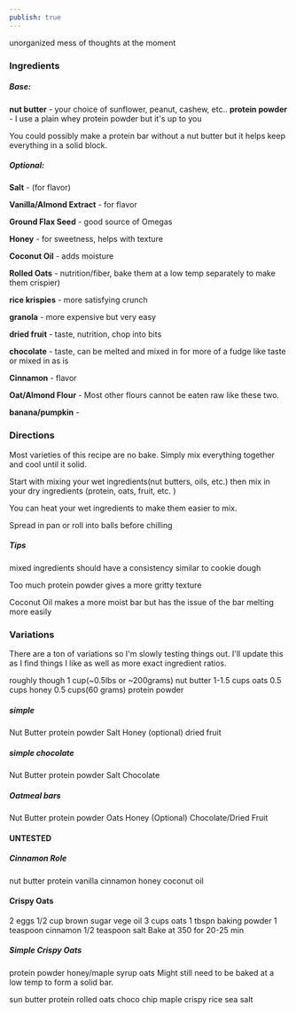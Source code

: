 ```yaml
---
publish: true
---
```


unorganized mess of thoughts at the moment



### Ingredients

##### Base:
**nut butter** - your choice of sunflower, peanut, cashew, etc..
**protein powder** - I use a plain whey protein powder but it's up to you

You could possibly make a protein bar without a nut butter but it helps keep everything in a solid block.
##### Optional:

**Salt** - (for flavor)

**Vanilla/Almond Extract** - for flavor

**Ground Flax Seed** - good source of Omegas

**Honey** -  for sweetness, helps with texture 

**Coconut Oil** - adds moisture

**Rolled Oats**  - nutrition/fiber, bake them at a low temp separately to make them crispier)

**rice krispies** - more satisfying crunch 

**granola** - more expensive but very easy

**dried fruit** - taste, nutrition, chop into bits

**chocolate** - taste, can be melted and mixed in for more of a fudge like taste or mixed in as is

**Cinnamon** - flavor

**Oat/Almond Flour** - Most other flours cannot be eaten raw like these two.

**banana/pumpkin** -


### Directions
Most varieties of this recipe are no bake.
Simply mix everything together and cool until it solid.

Start with mixing your wet ingredients(nut butters, oils, etc.) then mix in your dry ingredients (protein, oats, fruit, etc. )

You can heat your wet ingredients to make them easier to mix.

Spread in pan or roll into balls before chilling

##### Tips
mixed ingredients should have a consistency similar to cookie dough

Too much protein powder gives a more gritty texture

Coconut Oil makes a more moist bar but has the issue of the bar melting more easily

### Variations
There are a ton of variations so I'm slowly testing things out. I'll update this as I find things I like as well as more exact ingredient ratios.

roughly though
1 cup(~0.5lbs or ~200grams) nut butter 
1-1.5 cups oats
0.5 cups honey
0.5 cups(60 grams) protein powder

##### simple
Nut Butter 
protein powder
Salt
Honey
(optional) dried fruit
#####  simple chocolate
Nut Butter 
protein powder
Salt
Chocolate
##### Oatmeal bars
Nut Butter 
protein powder 
Oats
Honey
(Optional) Chocolate/Dried Fruit

#### **UNTESTED**

##### Cinnamon Role
nut butter 
protein
vanilla
cinnamon 
honey
coconut oil

#### Crispy Oats
2 eggs
1/2 cup brown sugar
vege oil
3 cups oats
1 tbspn baking powder 
1 teaspoon cinnamon
1/2 teaspoon salt
Bake at 350 for 20-25 min

#####  Simple Crispy Oats
protein powder
honey/maple syrup
oats
Might still need to be baked at a low temp to form a solid bar.



sun butter 
protein
rolled oats
choco chip
maple 
crispy rice
sea salt
